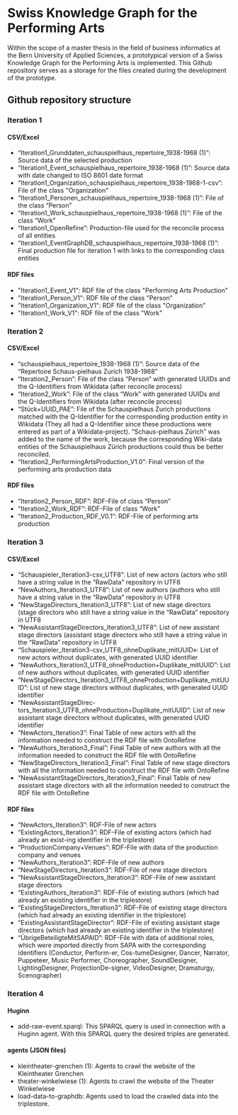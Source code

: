 # Swiss Knowledge Graph for the Performing Arts
Within the scope of a master thesis in the field of business informatics at the Bern University of Applied Sciences, a prototypical version of a Swiss Knowledge Graph for the Performing Arts is implemented.
This Github repository serves as a storage for the files created during the development of the prototype. 

## Github repository structure

### Iteration 1
#### CSV/Excel
- “Iteration1_Grunddaten_schauspielhaus_repertoire_1938-1968 (1)”: Source data of the selected production
- “Iteration1_Event_schauspielhaus_repertoire_1938-1968 (1)”: Source data with date changed to ISO 8601 date format
- “Iteration1_Organization_schauspielhaus_repertoire_1938-1968-1-csv”: File of the class "Organization" 
- “Iteration1_Personen_schauspielhaus_repertoire_1938-1968 (1)”: File of the class “Person” 
- “Iteration1_Work_schauspielhaus_repertoire_1938-1968 (1)”: File of the class “Work” 
- “Iteration1_OpenRefine”: Production-file used for the reconcile process of all entities
- “Iteration1_EventGraphDB_schauspielhaus_repertoire_1938-1968 (1)”: Final production file for iteration 1 with links to the corresponding class entities 
#### RDF files
- "Iteration1_Event_V1": RDF file of the class "Performing Arts Production"
- "Iteration1_Person_V1": RDF file of the class "Person"
- "Iteration1_Organization_V1": RDF file of the class "Organization"
- "Iteration1_Work_V1": RDF file of the class "Work" 

### Iteration 2
#### CSV/Excel
- “schauspielhaus_repertoire_1938-1968 (1)”: Source data of the “Repertoire Schaus-pielhaus Zurich 1938-1968”  
- “Iteration2_Person”: File of the class “Person” with generated UUIDs and the Q-Identifiers from Wikidata (after reconcile process)
- “Iteration2_Work”: File of the class “Work” with generated UUIDs and the Q-Identifiers from Wikidata (after reconcile process)
- “Stück+UUID_PAE”: File of the Schauspielhaus Zurich productions matched with the Q-Identifier for the corresponding production entity in Wikidata (They all had a Q-Identifier since these productions were entered as part of a Wikidata-project). “Schaus-pielhaus Zürich” was added to the name of the work, because the corresponding Wiki-data entities of the Schauspielhaus Zürich productions could thus be better reconciled.
- “Iteration2_PerformingArtsProduction_V1.0”: Final version of the performing arts production data 

#### RDF files
- “Iteration2_Person_RDF”: RDF-File of class “Person”
- “Iteration2_Work_RDF”: RDF-File of class “Work”
- “Iteration2_Production_RDF_V0.1”: RDF-File of performing arts production

### Iteration 3
#### CSV/Excel
- “Schauspieler_Iteration3-csv_UTF8”: List of new actors (actors who still have a string value in the “RawData” repository in UTF8
- “NewAuthors_Iteration3_UTF8”: List of new authors (authors who still have a string value in the “RawData” repository in UTF8
- “NewStageDirectors_Iteration3_UTF8”: List of new stage directors (stage directors who still have a string value in the “RawData” repository in UTF8
- “NewAssistantStageDirectors_Iteration3_UTF8”: List of new assistant stage directors (assistant stage directors who still have a string value in the “RawData” repository in UTF8
- “Schauspieler_Iteration3-csv_UTF8_ohneDuplikate_mitUUID»: List of new actors without duplicates, with generated UUID identifier
- “NewAuthors_Iteration3_UTF8_ohneProduction+Duplikate_mitUUID”: List of new authors without duplicates, with generated UUID identifier
- “NewStageDirectors_Iteration3_UTF8_ohneProduction+Duplikate_mitUUID”: List of new stage directors without duplicates, with generated UUID identifier
- “NewAssistantStageDirec-tors_Iteration3_UTF8_ohneProduction+Duplikate_mitUUID”: List of new assistant stage directors without duplicates, with generated UUID identifier
- “NewActors_Iteration3”: Final Table of new actors with all the information needed to construct the RDF file with OntoRefine
- “NewAuthors_Iteration3_Final”: Final Table of new authors with all the information needed to construct the RDF file with OntoRefine
- “NewStageDirectors_Iteration3_Final”: Final Table of new stage directors with all the information needed to construct the RDF file with OntoRefine
- “NewAssistantStageDirectors_Iteration3_Final”: Final Table of new assistant stage directors with all the information needed to construct the RDF file with OntoRefine

#### RDF files
- “NewActors_Iteration3”: RDF-File of new actors
- “ExistingActors_Iteration3”: RDF-File of existing actors (which had already an exist-ing identifier in the triplestore)
- “ProductionCompany+Venues”: RDF-File with data of the production company and venues
- “NewAuthors_Iteration3”: RDF-File of new authors
- “NewStageDirectors_Iteration3”: RDF-File of new stage directors
- “NewAssistantStageDirectors_Iteration3”: RDF-File of new assistant stage directors
- “ExistingAuthors_Iteration3”: RDF-File of existing authors (which had already an existing identifier in the triplestore)
- “ExistingStageDirectors_Iteration3”: RDF-File of existing stage directors (which had already an existing identifier in the triplestore)
- “ExistingAssistantStageDirector”: RDF-File of existing assistant stage directors (which had already an existing identifier in the triplestore)
- “ÜbrigeBeteiligteMitSAPAID”: RDF-File with data of additional roles, which were imported directly from SAPA with the corresponding identifiers (Conductor, Perform-er, Cos-tumeDesigner, Dancer, Narrator, Puppeteer, Music Performer, Choreographer, SoundDesigner, LightingDesigner, ProjectionDe-signer, VideoDesigner, Dramaturgy, Scenographer)

### Iteration 4
#### Huginn
- add-raw-event.sparql: This SPARQL query is used in connection with a Huginn agent. With this SPARQL query the desired triples are generated. 

#### agents (JSON files)
- kleintheater-grenchen (1): Agents to crawl the website of the Kleintheater Grenchen
- theater-winkelwiese (1): Agents to crawl the website of the Theater Winkelwiese
- load-data-to-graphdb: Agents used to load the crawled data into the triplestore. 





